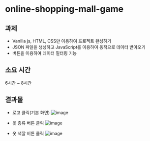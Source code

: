 # online-shopping-mall-game

## 과제
* Vanilla js, HTML, CSS만 이용하여 프로젝트 완성하기
* JSON 파일을 생성하고 JavaScript를 이용하여 동적으로 데이터 받아오기
* 버튼을 이용하여 데이터 필터링 기능

## 소요 시간
6시간 ~ 8시간

## 결과물
* 로고 클릭(기본 화면)
![image](https://user-images.githubusercontent.com/59829606/110913273-44d36f00-8358-11eb-92fd-c6092a914bf3.png)

* 옷 종류 버튼 클릭
![image](https://user-images.githubusercontent.com/59829606/110913244-3ab17080-8358-11eb-856f-0286d01b4968.png)

* 옷 색깔 버튼 클릭
![image](https://user-images.githubusercontent.com/59829606/110913308-4f8e0400-8358-11eb-9633-6ac639073252.png)
